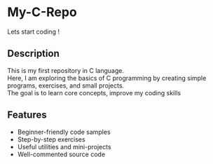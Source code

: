 # My-C-Repo
Lets start coding !

## Description
This is my first repository in C language.  
Here, I am exploring the basics of C programming by creating simple programs, exercises, and small projects.  
The goal is to learn core concepts, improve my coding skills 
## Features
- Beginner-friendly code samples
- Step-by-step exercises
- Useful utilities and mini-projects
- Well-commented source code
